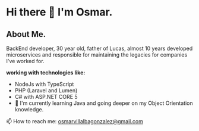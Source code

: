 # Hi there 👋 I'm Osmar.

## About Me.
BackEnd developer, 30 year old, father of Lucas, almost 10 years developed microservices and responsible for maintaining the legacies for companies I've worked for.

**working with technologies like:**
- NodeJs with TypeScript
- PHP (Laravel and Lumen)
- C# with ASP.NET CORE 5
- 🌱 I'm currently learning Java and going deeper on my Object Orientation knowledge.

📫 How to reach me: osmarvillalbagonzalez@gmail.com

<!--
**osmar-vil/osmar-vil** is a ✨ _special_ ✨ repository because its `README.md` (this file) appears on your GitHub profile.

Here are some ideas to get you started:

- 🔭 I’m currently working on ...
- 🌱 I’m currently learning ...
- 👯 I’m looking to collaborate on ...
- 🤔 I’m looking for help with ...
- 💬 Ask me about ...
- 📫 How to reach me: ...
- 😄 Pronouns: ...
- ⚡ Fun fact: ...
-->
